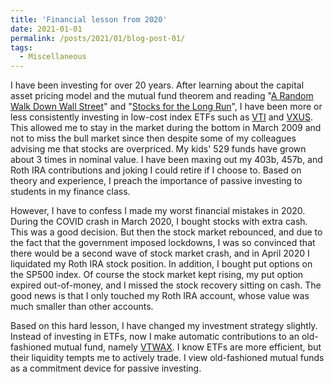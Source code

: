 ```yaml
---
title: 'Financial lesson from 2020'
date: 2021-01-01
permalink: /posts/2021/01/blog-post-01/
tags:
  - Miscellaneous
---
```


I have been investing for over 20 years. After learning about the capital asset pricing model and the mutual fund theorem and reading "[A Random Walk Down Wall Street](https://www.amazon.com/Random-Walk-Down-Wall-Street/dp/0393358380)" and "[Stocks for the Long Run](https://www.amazon.com/Stocks-Long-Run-Definitive-Investment/dp/0071800514)", I have been more or less consistently investing in low-cost index ETFs such as [VTI](https://investor.vanguard.com/etf/profile/VTI) and [VXUS](https://investor.vanguard.com/etf/profile/VXUS). This allowed me to stay in the market during the bottom in March 2009 and not to miss the bull market since then despite some of my colleagues advising me that stocks are overpriced. My kids' 529 funds have grown about 3 times in nominal value. I have been maxing out my 403b, 457b, and Roth IRA contributions and joking I could retire if I choose to. Based on theory and experience, I preach the importance of passive investing to students in my finance class.

However, I have to confess I made my worst financial mistakes in 2020. During the COVID crash in March 2020, I bought stocks with extra cash. This was a good decision. But then the stock market rebounced, and due to the fact that the government imposed lockdowns, I was so convinced that there would be a second wave of stock market crash, and in April 2020 I liquidated my Roth IRA stock position. In addition, I bought put options on the SP500 index. Of course the stock market kept rising, my put option expired out-of-money, and I missed the stock recovery sitting on cash. The good news is that I only touched my Roth IRA account, whose value was much smaller than other accounts.

Based on this hard lesson, I have changed my investment strategy slightly. Instead of investing in ETFs, now I make automatic contributions to an old-fashioned mutual fund, namely [VTWAX](https://investor.vanguard.com/mutual-funds/profile/VTWAX). I know ETFs are more efficient, but their liquidity tempts me to actively trade. I view old-fashioned mutual funds as a commitment device for passive investing.

